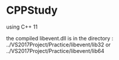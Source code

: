 # CPPStudy
using C++ 11

the compiled libevent.dll is in the directory : ../VS2017Project/Practice/libevent/lib32 or ../VS2017Project/Practice/libevent/lib64

